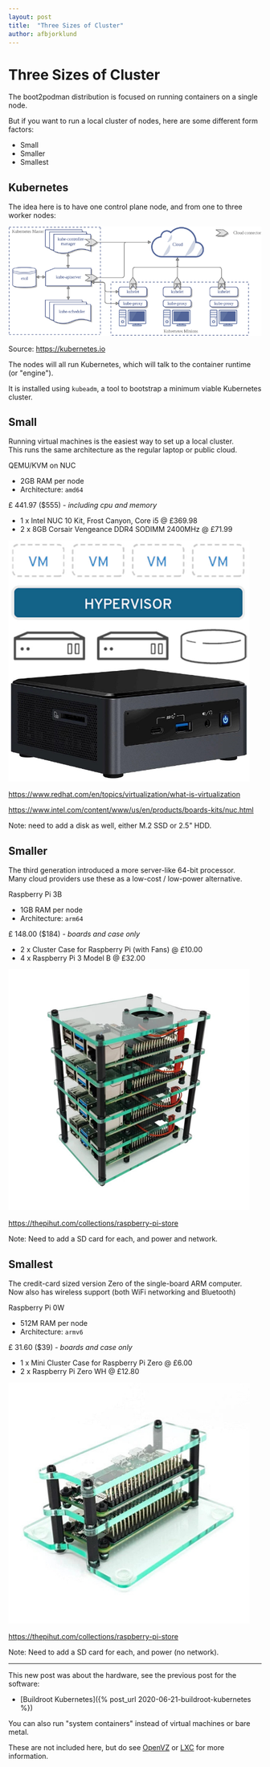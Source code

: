 ```yaml
---
layout: post
title:  "Three Sizes of Cluster"
author: afbjorklund
---
```


# Three Sizes of Cluster

The boot2podman distribution is focused on running containers on a single node.

But if you want to run a local cluster of nodes, here are some different form factors:

* Small
* Smaller
* Smallest

## Kubernetes

The idea here is to have one control plane node, and from one to three worker nodes:

![kubernetes architecture](/assets/kubernetes-architecture.png)

Source: <https://kubernetes.io>

The nodes will all run Kubernetes, which will talk to the container runtime (or "engine").

It is installed using `kubeadm`, a tool to bootstrap a minimum viable Kubernetes cluster.

## Small

Running virtual machines is the easiest way to set up a local cluster.<br />
This runs the same architecture as the regular laptop or public cloud.

QEMU/KVM on NUC
* 2GB RAM per node
* Architecture: `amd64`

£ 441.97 ($555) - _including cpu and memory_
* 1 x Intel NUC 10 Kit, Frost Canyon, Core i5 @ £369.98
* 2 x 8GB Corsair Vengeance DDR4 SODIMM 2400MHz @ £71.99

<img alt="Intel NUC 10" src="/assets/nuc_10.jpg" width="480" />

<https://www.redhat.com/en/topics/virtualization/what-is-virtualization>

<https://www.intel.com/content/www/us/en/products/boards-kits/nuc.html>

Note: need to add a disk as well, either M.2 SSD or 2.5" HDD.

## Smaller

The third generation introduced a more server-like 64-bit processor.<br />
Many cloud providers use these as a low-cost  / low-power alternative.

Raspberry Pi 3B
* 1GB RAM per node
* Architecture: `arm64`

£ 148.00 ($184) - _boards and case only_
* 2 x Cluster Case for Raspberry Pi (with Fans) @ £10.00
* 4 x Raspberry Pi 3 Model B @ £32.00

<img alt="Raspberry Pi 3 Cluster" src="/assets/rpi_3b.jpg" width="480" />

<https://thepihut.com/collections/raspberry-pi-store>

Note: Need to add a SD card for each, and power and network.

## Smallest

The credit-card sized version Zero of the single-board ARM computer.<br />
Now also has wireless support (both WiFi networking and Bluetooth)

Raspberry Pi 0W
* 512M RAM per node
* Architecture: `armv6`

£ 31.60 ($39) - _boards and case only_
* 1 x Mini Cluster Case for Raspberry Pi Zero @ £6.00
* 2 x Raspberry Pi Zero WH @ £12.80

<img alt="Raspberry Pi 0 Cluster" src="/assets/rpi_0w.jpg" width="480" />

<https://thepihut.com/collections/raspberry-pi-store>

Note: Need to add a SD card for each, and power (no network).

----

This new post was about the hardware, see the previous post for the software:

* [Buildroot Kubernetes]({% post_url 2020-06-21-buildroot-kubernetes %})

You can also run "system containers" instead of virtual machines or bare metal.

These are not included here, but do see [OpenVZ](https://openvz.org/) or [LXC](https://linuxcontainers.org/) for more information.

